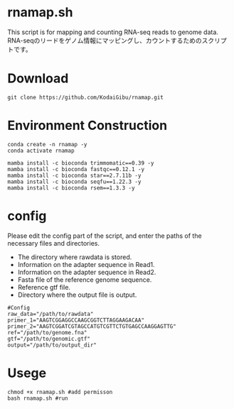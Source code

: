 # rnamap.sh
This script is for mapping and counting RNA-seq reads to genome data.  
RNA-seqのリードをゲノム情報にマッピングし、カウントするためのスクリプトです。

# Download
```bash:
git clone https://github.com/KodaiGibu/rnamap.git
```

# Environment Construction
```bash:
conda create -n rnamap -y
conda activate rnamap

mamba install -c bioconda trimmomatic==0.39 -y
mamba install -c bioconda fastqc==0.12.1 -y
mamba install -c bioconda star==2.7.11b -y
mamba install -c bioconda seqfu==1.22.3 -y
mamba install -c bioconda rsem==1.3.3 -y
```
# config
Please edit the config part of the script, and enter the paths of the necessary files and directories.
- The directory where rawdata is stored.
- Information on the adapter sequence in Read1.
- Information on the adapter sequence in Read2.
- Fasta file of the reference genome sequence.
- Reference gtf file.
- Directory where the output file is output.

```bash:
#Config
raw_data="/path/to/rawdata" 
primer_1="AAGTCGGAGGCCAAGCGGTCTTAGGAAGACAA" 
primer_2="AAGTCGGATCGTAGCCATGTCGTTCTGTGAGCCAAGGAGTTG"
ref="/path/to/genome.fna"
gtf="/path/to/genomic.gtf"
output="/path/to/output_dir"
```

# Usege
```bash:
chmod +x rnamap.sh #add permisson
bash rnamap.sh #run
```


